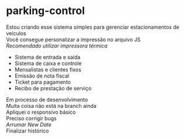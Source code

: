 # parking-control

Estou criando esse sistema simples para gerenciar estacionamentos de veículos <br> Você consegue personalizar a impressão no arquivo JS <br> *Recomendado utilizar impressora térmica*

- Sistema de entrada e saída
- Sistema de caixa e controle
- Mensalistas e clientes fixos
- Emissão de nota fiscal
- Ticket para pagamento
- Recibo de prestação de serviço

Em processo de desenvolvimento <br> Muita coisa não está na branch ainda <br> Apliquei o responsivo básico <br> Preciso corrigir bugs <br> *Arrumar New Date* <br> Finalizar histórico
